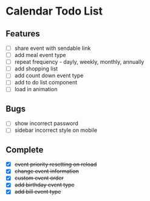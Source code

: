 # Calendar Todo List

## Features
- [ ] share event with sendable link
- [ ] add meal event type 
- [ ] repeat frequency - dayly, weekly, monthly, annually
- [ ] add shopping list
- [ ] add count down event type 
- [ ] add to do list component
- [ ] load in animation

## Bugs
- [ ] show incorrect password
- [ ] sidebar incorrect style on mobile

## Complete
- [x] ~~event priority resetting on reload~~
- [x] ~~change event information~~ 
- [x] ~~custom event order~~
- [x] ~~add birthday event type~~
- [x] ~~add bill event type~~
